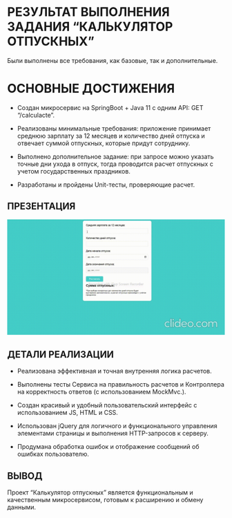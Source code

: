 #  РЕЗУЛЬТАТ ВЫПОЛНЕНИЯ ЗАДАНИЯ “КАЛЬКУЛЯТОР ОТПУСКНЫХ”

Были выполнены все требования, как базовые, так и дополнительные.


# ОСНОВНЫЕ ДОСТИЖЕНИЯ

- Создан микросервис на SpringBoot + Java 11 с одним API: GET “/calculacte”.

- Реализованы минимальные требования: приложение принимает среднюю зарплату 
за 12 месяцев и количество дней отпуска и отвечает суммой отпускных, которые придут сотруднику.

- Выполнено дополнительное задание: при запросе можно указать точные дни
ухода в отпуск, тогда проводится расчет отпускных с учетом государственных праздников.

- Разработаны и пройдены Unit-тесты, проверяющие расчет. 


## ПРЕЗЕНТАЦИЯ

![project_gif](/source/images/project.gif)


## ДЕТАЛИ РЕАЛИЗАЦИИ

- Реализована эффективная и точная внутренняя логика расчетов.

- Выполнены тесты Сервиса на правильность расчетов и Контроллера на корректность ответов (с использованием MockMvc.).

- Создан красивый и удобный пользовательский интерфейс с использованием JS, HTML и СSS.

- Использован jQuery для логичного и функционального управления элементами страницы и выполнения HTTP-запросов к серверу.

- Продумана обработка ошибок и отображение сообщений об ошибках пользователю.


## ВЫВОД

Проект “Калькулятор отпускных” является функциональным и качественным микросервисом, готовым к расширению и обмену данными.




